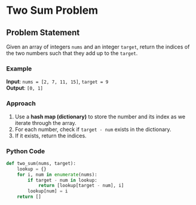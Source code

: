 # Two Sum Problem

## Problem Statement
Given an array of integers `nums` and an integer `target`, return the indices of the two numbers such that they add up to the `target`.

### Example
**Input**: `nums = [2, 7, 11, 15]`, `target = 9`  
**Output**: `[0, 1]`  

### Approach
1. Use a **hash map (dictionary)** to store the number and its index as we iterate through the array.  
2. For each number, check if `target - num` exists in the dictionary.  
3. If it exists, return the indices.  

### Python Code
```python
def two_sum(nums, target):
    lookup = {}
    for i, num in enumerate(nums):
        if target - num in lookup:
            return [lookup[target - num], i]
        lookup[num] = i
    return []
